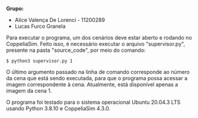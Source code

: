 **Grupo:**
- Alice Valença De Lorenci - 11200289
- Lucas Furco Granela

Para executar o programa, um dos cenários deve estar aberto e rodando no CoppeliaSim. 
Feito isso, é necessário executar o arquivo "supervisor.py", presente na pasta "source_code", por 
meio do comando:

    $ python3 supervisor.py 1

O último argumento passado na linha de comando corresponde ao número da cena que está sendo executada, para que o programa possa acessar a imagem correspondente à cena. Atualmente, está disponível apenas a imagem da cena 1.

O programa foi testado para o sistema operacional Ubuntu 20.04.3 LTS usando Python 3.8.10 e CoppeliaSim 4.3.0.